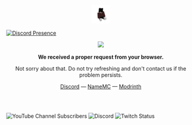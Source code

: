 <p align="center">
	 <a href="#"><img width="50" src="me.png"></a>
</p>

[![Discord Presence](https://lanyard.cnrad.dev/api/1212043905059790881)](https://discord.com/users/1212043905059790881)

<p align="center">
	 <a href="#"><img width="40" src="https://github.githubassets.com/images/mona-loading-default.gif"></a>
</p>
<p align="center"><b>We received a proper request from your browser.</b></p>
<p align="center">Not sorry about that. Do not try refreshing and don't contact us if the problem persists.</p>
<p align="center">
	 <a href="https://discord.com/invite/XmPm9nbd3u">Discord</a> —
	 <a href="https://namemc.com/profile/Mkeko.1">NameMC</a> —
  	 <a href="https://modrinth.com/user/MkekoMC">Modrinth</a> 
</p>

<br /><br />

<img alt="YouTube Channel Subscribers" src="https://img.shields.io/youtube/channel/subscribers/UCD1GnxaawPETRxkPcIHSeQw?style=flat&logo=YouTube&link=https%3A%2F%2Fwww.youtube.com%2F%40MkekoMC"> <img alt="Discord" src="https://img.shields.io/discord/850406703932637232?logo=Discord&color=%235865F2&link=https%3A%2F%2Fdiscord.com%2Finvite%2FXmPm9nbd3u"> <img alt="Twitch Status" src="https://img.shields.io/twitch/status/mkekomc?style=flat&logo=Twitch&color=%239146FF&link=https%3A%2F%2Fwww.twitch.tv%2Fmkekomc">


